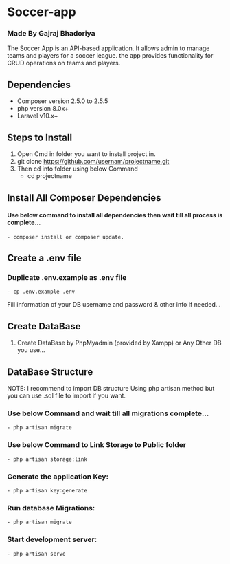 # Soccer-app 
### Made By Gajraj Bhadoriya
The Soccer App is an API-based application. It allows admin to manage teams and players for a soccer league. the app provides functionality for CRUD operations on teams and players.

## Dependencies
- Composer version 2.5.0 to 2.5.5
- php version 8.0x+
- Laravel v10.x+

## Steps to Install
1. Open Cmd in folder you want to install project in.
2. git clone https://github.com/usernam/projectname.git
3. Then cd into folder using below Command
    - cd projectname

## Install All Composer Dependencies
#### Use below command to install all dependencies then wait till all process is complete...
    - composer install or composer update.

## Create a .env file
### Duplicate .env.example as .env file
    - cp .env.example .env
Fill information of your DB username and password & other info if needed...

## Create DataBase
1. Create DataBase by PhpMyadmin (provided by Xampp) or Any Other DB you use...

## DataBase Structure
NOTE: I recommend to import DB structure Using php artisan method but you can use .sql file to import if you want.

### Use below Command and wait till all migrations complete...
    - php artisan migrate
### Use below Command to Link Storage to Public folder
    - php artisan storage:link
### Generate the application Key:
    - php artisan key:generate
### Run database Migrations: 
    - php artisan migrate
### Start development server:
    - php artisan serve





